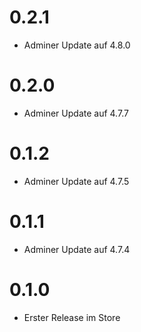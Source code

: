 # 0.2.1

* Adminer Update auf 4.8.0

# 0.2.0

* Adminer Update auf 4.7.7

# 0.1.2

* Adminer Update auf 4.7.5

# 0.1.1

* Adminer Update auf 4.7.4


# 0.1.0

* Erster Release im Store
